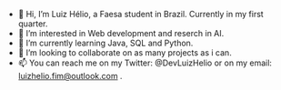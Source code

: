 - 👋 Hi, I’m Luiz Hélio, a Faesa student in Brazil. Currently in my first quarter.
- 👀 I’m interested in Web development and reserch in AI.
- 🌱 I’m currently learning Java, SQL and Python.
- 💞️ I’m looking to collaborate on as many projects as i can.
- 📫 You can reach me on my Twitter: @DevLuizHelio or on my email: luizhelio.fim@outlook.com .

<!---
LuizHelio-Fim/LuizHelio-Fim is a ✨ special ✨ repository because its `README.md` (this file) appears on your GitHub profile.
You can click the Preview link to take a look at your changes.
--->
